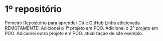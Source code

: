 # 1º repositório
 Primeiro Repositório para aprender Git e GitHub
 Linha adicionada REMOTAMENTE!
 Adicionei o 1º projeto em POO.
 Adicionei o 2º projeto em POO.
 Adicionei outro projeto em POO.
 atualização de site exemplo.
 